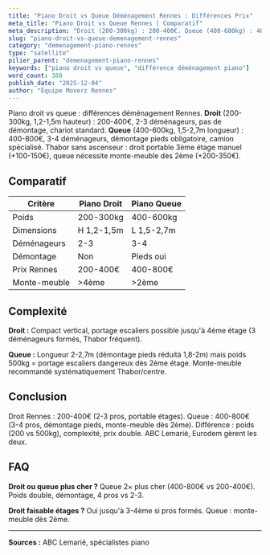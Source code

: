 ```yaml
---
title: "Piano Droit vs Queue Déménagement Rennes : Différences Prix"
meta_title: "Piano Droit vs Queue Rennes | Comparatif"
meta_description: "Droit (200-300kg) : 200-400€. Queue (400-600kg) : 400-800€. Différences : poids, démontage, nombre déménageurs (2-3 vs 3-4)."
slug: "piano-droit-vs-queue-demenagement-rennes"
category: "demenagement-piano-rennes"
type: "satellite"
pilier_parent: "demenagement-piano-rennes"
keywords: ["piano droit vs queue", "différence déménagement piano"]
word_count: 380
publish_date: "2025-12-04"
author: "Équipe Moverz Rennes"
---
```


Piano droit vs queue : différences déménagement Rennes. **Droit** (200-300kg, 1,2-1,5m hauteur) : 200-400€, 2-3 déménageurs, pas de démontage, chariot standard. **Queue** (400-600kg, 1,5-2,7m longueur) : 400-800€, 3-4 déménageurs, démontage pieds obligatoire, camion spécialisé. Thabor sans ascenseur : droit portable 3ème étage manuel (+100-150€), queue nécessite monte-meuble dès 2ème (+200-350€).

## Comparatif

| Critère | Piano Droit | Piano Queue |
|---------|-------------|-------------|
| Poids | 200-300kg | 400-600kg |
| Dimensions | H 1,2-1,5m | L 1,5-2,7m |
| Déménageurs | 2-3 | 3-4 |
| Démontage | Non | Pieds oui |
| Prix Rennes | 200-400€ | 400-800€ |
| Monte-meuble | >4ème | >2ème |

## Complexité

**Droit :** Compact vertical, portage escaliers possible jusqu'à 4ème étage (3 déménageurs formés, Thabor fréquent).

**Queue :** Longueur 2-2,7m (démontage pieds réduità 1,8-2m) mais poids 500kg = portage escaliers dangereux dès 2ème étage. Monte-meuble recommandé systématiquement Thabor/centre.

## Conclusion

Droit Rennes : 200-400€ (2-3 pros, portable étages). Queue : 400-800€ (3-4 pros, démontage pieds, monte-meuble dès 2ème). Différence : poids (200 vs 500kg), complexité, prix double. ABC Lemarié, Eurodem gèrent les deux.

## FAQ

**Droit ou queue plus cher ?**
Queue 2× plus cher (400-800€ vs 200-400€). Poids double, démontage, 4 pros vs 2-3.

**Droit faisable étages ?**
Oui jusqu'à 3-4ème si pros formés. Queue : monte-meuble dès 2ème.

---
**Sources :** ABC Lemarié, spécialistes piano

